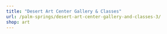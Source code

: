 ```yaml
---
title: "Desert Art Center Gallery & Classes"
url: /palm-springs/desert-art-center-gallery-and-classes-3/
shop: art
---
```

